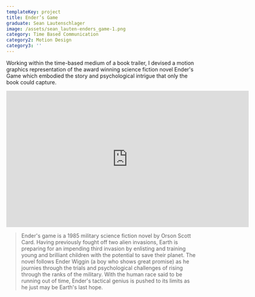 ```yaml
---
templateKey: project
title: Ender’s Game
graduate: Sean Lautenschlager
image: /assets/sean_lauten-enders_game-1.png
category: Time Based Communication
category2: Motion Design
category3: ''
---
```

Working within the time-based medium of a book trailer, I devised a motion graphics representation of the award winning science fiction novel Ender's Game which embodied the story and psychological intrigue that only the book could capture.

<iframe src="https://player.vimeo.com/video/https://vimeo.com/208864427" width="640" height="360" frameborder="0" webkitallowfullscreen mozallowfullscreen allowfullscreen></iframe>

> Ender's game is a 1985 military science fiction novel by Orson Scott Card. Having previously fought off two alien invasions, Earth is preparing for an impending third invasion by enlisting and training young and brilliant children with the potential to save their planet. The novel follows Ender Wiggin (a boy who shows great promise) as he journies through the trials and psychological challenges of rising through the ranks of the military. With the human race said to be running out of time, Ender's tactical genius is pushed to its limits as he just may be Earth's last hope.
>
>
